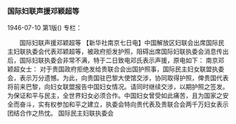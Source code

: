 ### 国际妇联声援邓颖超等

1946-07-10
第1版()
专栏：

　　国际妇联声援邓颖超等
    【新华社南京七日电】中国解放区妇联会出席国际民主妇联执委会代表邓颖超等，被政府拒发护照，阻碍出席国际妇联执委会消息传出后，国际妇联执委会非常不满，特于二日致电邓氏表示声援，原电如下：
    南京邓颖超女士：
    对于贵国政府拒绝发给贵联合会出国护照事，国际民主妇女联盟执委会，表示万分遗憾。为此，向贵国驻巴黎大使馆交涉，协同取得护照，俾贵国代表将前来巴黎，向妇女联盟报告中国妇女情况。请同时继续交涉，以期护照之签发。为保证和平与民主，全世界妇女必须合作。中国妇女曾受如此痛苦，且为国家之安全而奋斗，实有权参加和平之建立，执委会特向贵代表及贵联合会两千万妇女表示团结合作之热忱。
                                            国际民主妇联执委会
